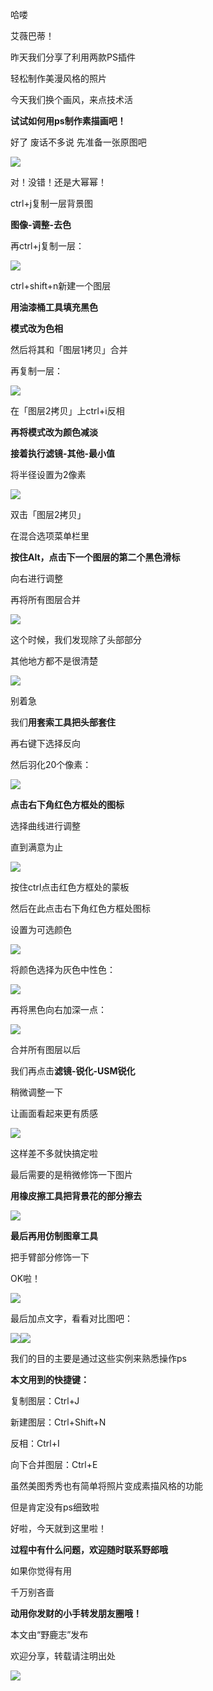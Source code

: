 哈喽

艾薇巴蒂！

昨天我们分享了利用两款PS插件

轻松制作美漫风格的照片

今天我们换个画风，来点技术活

**试试如何用ps制作素描画吧！**

好了 废话不多说 先准备一张原图吧  

![](https://pic4.zhimg.com/v2-927c1944d3b94eabe065d8f81bc5336f_r.jpg)

对！没错！还是大幂幂！

ctrl+j复制一层背景图  

**图像-调整-去色**

再ctrl+j复制一层：

![](https://pic1.zhimg.com/v2-d86f41f433a920fcb6075263152f0520_r.jpg)

ctrl+shift+n新建一个图层  

**用油漆桶工具填充黑色**

**模式改为色相**

然后将其和「图层1拷贝」合并

再复制一层：

![](https://pic1.zhimg.com/v2-9b7dd050bda9d65444c9bb8d5a0df9d8_r.jpg)

在「图层2拷贝」上ctrl+i反相  

**再将模式改为颜色减淡**

**接着执行滤镜-其他-最小值**

将半径设置为2像素

![](https://pic4.zhimg.com/v2-86be759878993220ce4f1b5f20c0483f_r.jpg)

双击「图层2拷贝」  

在混合选项菜单栏里

**按住Alt，点击下一个图层的第二个黑色滑标**

向右进行调整

再将所有图层合并

![](https://pic4.zhimg.com/v2-5d33888842e7aadceba2a7640662ddf3_r.jpg)

这个时候，我们发现除了头部部分  

其他地方都不是很清楚

![](https://pic3.zhimg.com/v2-f3886a408ab9442df90e376621ae8b36_r.jpg)

别着急  

我们**用套索工具把头部套住**

再右键下选择反向

然后羽化20个像素：

![](https://pic2.zhimg.com/v2-55fb280f5da96bdbb66812f20284832d_r.jpg)

**点击右下角红色方框处的图标**

选择曲线进行调整

直到满意为止

![](https://pic3.zhimg.com/v2-9f1ccaeaa8cdd69d5f45d70f0501fcaa_r.jpg)

按住ctrl点击红色方框处的蒙板

然后在此点击右下角红色方框处图标

设置为可选颜色

![](https://pic3.zhimg.com/v2-c8c8854eb45f87f06432ea9d80ce35a6_r.jpg)

将颜色选择为灰色中性色：  

![](https://pic3.zhimg.com/v2-e128da4d504d1ce6d0066cdf3e1fa96a_r.jpg)

再将黑色向右加深一点：

![](https://pic3.zhimg.com/v2-6218231395c3cabc04600e3dd6175d92_r.jpg)

合并所有图层以后  

我们再点击**滤镜-锐化-USM锐化**

稍微调整一下

让画面看起来更有质感

![](https://pic1.zhimg.com/v2-7faaa1ab2c082c586f8417abd421e8b8_r.jpg)

这样差不多就快搞定啦  

最后需要的是稍微修饰一下图片

**用橡皮擦工具把背景花的部分擦去**

![](https://pic3.zhimg.com/v2-ef1acdce790a0c2524963322d5da24ea_r.jpg)

**最后再用仿制图章工具**  

把手臂部分修饰一下

OK啦！

![](https://pic2.zhimg.com/v2-f4ce93dce60410cd056217550a37eafd_r.jpg)

最后加点文字，看看对比图吧：  

![](https://pic4.zhimg.com/v2-927c1944d3b94eabe065d8f81bc5336f_r.jpg)![](https://pic2.zhimg.com/v2-8de68b473ab84d09886ff16098a40aed_r.jpg)

我们的目的主要是通过这些实例来熟悉操作ps  

**本文用到的快捷键：**

复制图层：Ctrl+J

新建图层：Ctrl+Shift+N

反相：Ctrl+I

向下合并图层：Ctrl+E

虽然美图秀秀也有简单将照片变成素描风格的功能  

但是肯定没有ps细致啦

好啦，今天就到这里啦！

**过程中有什么问题，欢迎随时联系野郎哦**

如果你觉得有用

千万别吝啬

**动用你发财的小手转发朋友圈哦！**

本文由“野鹿志”发布  

欢迎分享，转载请注明出处

![](https://pic4.zhimg.com/v2-8be8099e6b75278e676f0588f3b58173_r.jpg)
